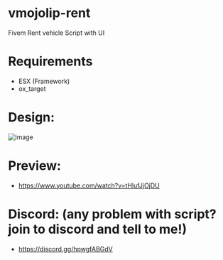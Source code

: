 # vmojolip-rent

Fivem Rent vehicle Script with UI

# Requirements
 - ESX (Framework)
 - ox_target

# Design:

![image](https://github.com/user-attachments/assets/380c45d7-dccb-4585-89a4-865622efa8f2)

# Preview:

 - https://www.youtube.com/watch?v=tHlufJjOjDU

# Discord: (any problem with script? join to discord and tell to me!)
 - https://discord.gg/hpwgfABGdV
